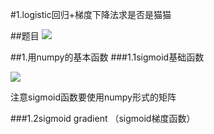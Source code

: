 #1.logistic回归+梯度下降法求是否是猫猫

##题目
![](https://cdn.jsdelivr.net/gh/tj-messi/picture/1725183005578.png)

##1.用numpy的基本函数
###1.1sigmoid基础函数

![](https://cdn.jsdelivr.net/gh/tj-messi/picture/1725183878221.png)

注意sigmoid函数要使用numpy形式的矩阵

###1.2sigmoid gradient （sigmoid梯度函数）
